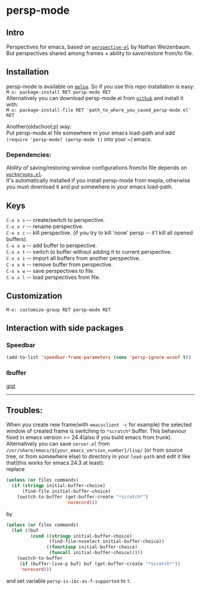 # persp-mode

## Intro
Perspectives for emacs, based on [`perspective-el`](http://github.com/nex3/perspective-el) by Nathan Weizenbaum.  
But perspectives shared among frames \+ ability to save/restore from/to file.  

## Installation
persp-mode is available on [`melpa`](https://github.com/milkypostman/melpa). So if you use this repo installation is easy:  
`M-x: package-install RET persp-mode RET`  
Alternatively you can download persp-mode.el from [`github`](https://github.com/Bad-ptr/persp-mode.el) and install it with:  
`M-x: package-install-file RET 'path_to_where_you_saved_persp-mode.el' RET`  

Another(oldschool;p) way:  
Put persp-mode.el file somewhere in your emacs load-path and add `(require 'persp-mode) (persp-mode t)` into your ~/.emacs.  

### Dependencies:
Ability of saving/restoring window configurations from/to file depends on [`workgroups.el`](https://github.com/tlh/workgroups.el).  
It's automatically installed if you install persp-mode from mepla, otherwise you must download it and put somewhere in your emacs load-path.  

## Keys
`C-x x s` -- create/switch to perspective.  
`C-x x r` -- rename perspective.  
`C-x x c` -- kill perspective. (if you try to kill 'none' persp -- it'l kill all opened buffers).  
`C-x x a` -- add buffer to perspective.  
`C-x x t` -- switch to buffer without adding it to current perspective.  
`C-x x i` -- import all buffers from another perspective.  
`C-x x k` -- remove buffer from perspective.  
`C-x x w` -- save perspectives to file.  
`C-x x l` -- load perspectives from file.  

## Customization
`M-x: customize-group RET persp-mode RET`  


## Interaction with side packages

### Speedbar
```lisp
(add-to-list 'speedbar-frame-parameters (cons 'persp-ignore-wconf t))
```

### Ibuffer
[gist](https://gist.github.com/Bad-ptr/7644606)

---

## Troubles:
When you create new frame(with `emacsclient -c` for example)
the selected window of created frame is switching to `*scratch*` buffer. This behaviour fixed in emacs version >= 24.4(also if you build emacs from trunk).
Alternatively you can save `server.el` from `/usr/share/emacs/${your_emacs_version_number}/lisp/`
(or from source tree, or from somewhere else) to directory in your `load-path` and edit it like that(this works for emacs 24.3 at least):  
replace  
```lisp
(unless (or files commands)
  (if (stringp initial-buffer-choice)
      (find-file initial-buffer-choice)
    (switch-to-buffer (get-buffer-create "*scratch*")
                      'norecord)))
```

by  

```lisp
(unless (or files commands)
  (let ((buf
         (cond ((stringp initial-buffer-choice)
                (find-file-noselect initial-buffer-choice))
               ((functionp initial-buffer-choice)
                (funcall initial-buffer-choice)))))
    (switch-to-buffer
     (if (buffer-live-p buf) buf (get-buffer-create "*scratch*"))
     'norecord)))
```
and set variable `persp-is-ibc-as-f-supported` to `t`.
